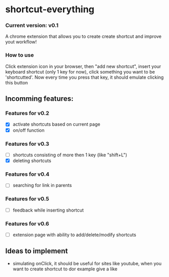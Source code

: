 # shortcut-everything
### Current version: v0.1
A chrome extension that allows you to create create shortcut and improve yout workflow!



### How to use
Click extension icon in your browser, then "add new shortcut", insert your keyboard shortcut (only 1 key for now), click something you want to be 'shortcutted'.
Now every time you press that key, it should emulate clicking this button


## Incomming features:

### Features for v0.2
- [X] activate shortcuts based on current page
- [X] on/off function

### Features for v0.3
- [ ] shortcuts consisting of more then 1 key (like "shift+L")
- [X] deleting shortcuts

### Features for v0.4
- [ ] searching for link in parents

### Features for v0.5
- [ ] feedback while inserting shortcut

### Features for v0.6
- [ ] extension page with ability to add/delete/modify shortcuts


## Ideas to implement
- simulating onClick, it should be useful for sites like youtube, when you want to create shortcut to dor example give a like
